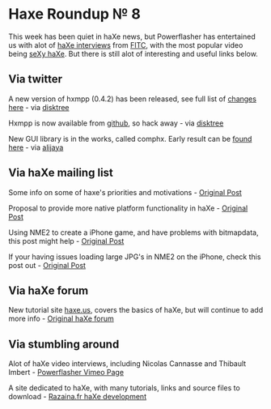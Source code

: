 [_template]: roundup.html
# Haxe Roundup № 8

This week has been quiet in haXe news, but Powerflasher has entertained us with alot of [haXe interviews][link 1] from [FITC][link 2], with the most popular video being [seXy haXe][link 3]. But there is still alot of interesting and useful links below.

## Via twitter
A new version of hxmpp (0.4.2) has been released, see full list of [changes here][link 4] - via [disktree][link 5]

Hxmpp is now available from [github][link 6], so hack away - via [disktree][link 7]

New GUI library is in the works, called comphx. Early result can be [found here][link 8] - via [alijaya][link 9]

## Via haXe mailing list
Some info on some of haxe's priorities and motivations - [Original Post][link 10]

Proposal to provide more native platform functionality in haXe - [Original Post][link 11]

Using NME2 to create a iPhone game, and have problems with bitmapdata, this post might help - [Original Post][link 12]

If your having issues loading large JPG's in NME2 on the iPhone, check this post out - [Original Post][link 13]

## Via haXe forum
New tutorial site [haxe.us][link 14], covers the basics of haXe, but will continue to add more info - [Original haXe forum][link 15]

## Via stumbling around
Alot of haXe video interviews, including Nicolas Cannasse and Thibault Imbert - [Powerflasher Vimeo Page][link 16]

A site dedicated to haXe, with many tutorials, links and source files to download - [Razaina.fr haXe development][link 17]

[link 1]: http://www.vimeo.com/fdt/videos/sort:date "Powerflasher Vimeo Videos"
[link 2]: http://www.fitc.ca/ "FITC"
[link 3]: http://www.vimeo.com/14325483 "seXy haXe"
[link 4]: http://blog.disktree.net/?p=118 "New release of hxmpp 0.4.2 - disktree blog"
[link 5]: http://twitter.com/disktree "@disktree"
[link 6]: http://github.com/tong/hxmpp/ "hxmpp on github"
[link 7]: http://twitter.com/disktree "@disktree"
[link 8]: http://filebin.gamedevid.org/view/100fb/ "Early comphx library test"
[link 9]: http://twitter.com/alijaya "@alijaya"
[link 10]: http://haxe.markmail.org/search/?q=haXe+priorities+and+motivations#query:haXe%20priorities%20and%20motivations+page:1+mid:27vzarw7e6rtillu+state:results "haXe priorities and motivations - haXe Mailing List"
[link 11]: http://haxe.markmail.org/search/?q=Proposal:+contexts+-+exposing+target+specific+native+functionality+easily#query:Proposal%3A%20contexts%20-%20exposing%20target%20specific%20native%20functionality%20easily+page:1+mid:mmynpqfdnfz4vvoq+state:results "haXe proposal - haXe Mailing List"
[link 12]: http://haxe.markmail.org/search/?q=nme2+bitmapData#query:nme2%20bitmapData+page:1+mid:ctk2orwytewara37+state:results "NME2 BitmapData - haXe Mailing List"
[link 13]: http://haxe.markmail.org/search/?q=NME2+can't+load+large+jpg+on+iphone#query:NME2%20can%27t%20load%20large%20jpg%20on%20iphone+page:1+mid:evkcsdhcf455nc5g+state:results "NME2 JPG loading issue - haXe Mailing List"
[link 14]: http://haxe.us "haXe tutorial site"
[link 15]: http://haxe.org/forum/thread/2106 "New haXe tutorial site - haXe Mailing List"
[link 16]: http://vimeo.com/fdt/videos/sort:date "Powerflasher Vimeo Page"
[link 17]: http://www.razaina.fr/home "haXe tutorials and developments"


